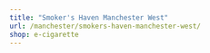 ```yaml
---
title: "Smoker's Haven Manchester West"
url: /manchester/smokers-haven-manchester-west/
shop: e-cigarette
---
```

